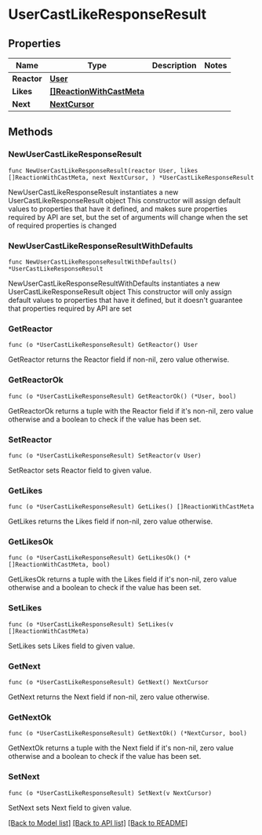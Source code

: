 # UserCastLikeResponseResult

## Properties

Name | Type | Description | Notes
------------ | ------------- | ------------- | -------------
**Reactor** | [**User**](User.md) |  | 
**Likes** | [**[]ReactionWithCastMeta**](ReactionWithCastMeta.md) |  | 
**Next** | [**NextCursor**](NextCursor.md) |  | 

## Methods

### NewUserCastLikeResponseResult

`func NewUserCastLikeResponseResult(reactor User, likes []ReactionWithCastMeta, next NextCursor, ) *UserCastLikeResponseResult`

NewUserCastLikeResponseResult instantiates a new UserCastLikeResponseResult object
This constructor will assign default values to properties that have it defined,
and makes sure properties required by API are set, but the set of arguments
will change when the set of required properties is changed

### NewUserCastLikeResponseResultWithDefaults

`func NewUserCastLikeResponseResultWithDefaults() *UserCastLikeResponseResult`

NewUserCastLikeResponseResultWithDefaults instantiates a new UserCastLikeResponseResult object
This constructor will only assign default values to properties that have it defined,
but it doesn't guarantee that properties required by API are set

### GetReactor

`func (o *UserCastLikeResponseResult) GetReactor() User`

GetReactor returns the Reactor field if non-nil, zero value otherwise.

### GetReactorOk

`func (o *UserCastLikeResponseResult) GetReactorOk() (*User, bool)`

GetReactorOk returns a tuple with the Reactor field if it's non-nil, zero value otherwise
and a boolean to check if the value has been set.

### SetReactor

`func (o *UserCastLikeResponseResult) SetReactor(v User)`

SetReactor sets Reactor field to given value.


### GetLikes

`func (o *UserCastLikeResponseResult) GetLikes() []ReactionWithCastMeta`

GetLikes returns the Likes field if non-nil, zero value otherwise.

### GetLikesOk

`func (o *UserCastLikeResponseResult) GetLikesOk() (*[]ReactionWithCastMeta, bool)`

GetLikesOk returns a tuple with the Likes field if it's non-nil, zero value otherwise
and a boolean to check if the value has been set.

### SetLikes

`func (o *UserCastLikeResponseResult) SetLikes(v []ReactionWithCastMeta)`

SetLikes sets Likes field to given value.


### GetNext

`func (o *UserCastLikeResponseResult) GetNext() NextCursor`

GetNext returns the Next field if non-nil, zero value otherwise.

### GetNextOk

`func (o *UserCastLikeResponseResult) GetNextOk() (*NextCursor, bool)`

GetNextOk returns a tuple with the Next field if it's non-nil, zero value otherwise
and a boolean to check if the value has been set.

### SetNext

`func (o *UserCastLikeResponseResult) SetNext(v NextCursor)`

SetNext sets Next field to given value.



[[Back to Model list]](../README.md#documentation-for-models) [[Back to API list]](../README.md#documentation-for-api-endpoints) [[Back to README]](../README.md)


